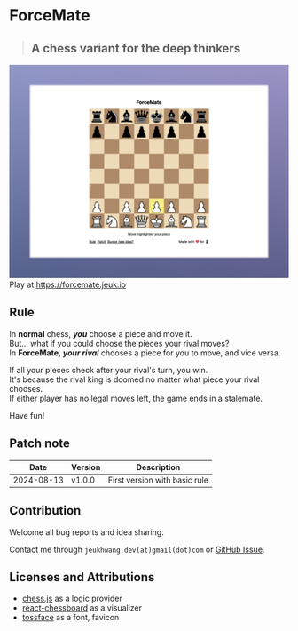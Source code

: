 # ForceMate

> ## A chess variant for the deep thinkers

![ForceMate Screenshot](./docs/screenshot.jpg)
Play at https://forcemate.jeuk.io

## Rule

In **normal** chess, _**you**_ choose a piece and move it.  
But... what if you could choose the pieces your rival moves?  
In **ForceMate**, _**your rival**_ chooses a piece for you to move, and vice versa.

If all your pieces check after your rival's turn, you win.  
It's because the rival king is doomed no matter what piece your rival chooses.  
If either player has no legal moves left, the game ends in a stalemate.

Have fun!

## Patch note

| Date       | Version | Description                   |
| ---------- | ------- | ----------------------------- |
| 2024-08-13 | v1.0.0  | First version with basic rule |

## Contribution

Welcome all bug reports and idea sharing.

Contact me through `jeukhwang.dev(at)gmail(dot)com` or [GitHub Issue](https://github.com/JeukHwang/forcemate/issues/new).

## Licenses and Attributions

- [chess.js](https://github.com/jhlywa/chess.js) as a logic provider
- [react-chessboard](https://github.com/Clariity/react-chessboard) as a visualizer
- [tossface](https://toss.im/tossface) as a font, favicon
